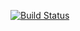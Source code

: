 [![Build Status](https://travis-ci.org/ThomasM199/sem.svg?branch=master)](https://travis-ci.org/ThomasM199/sem)